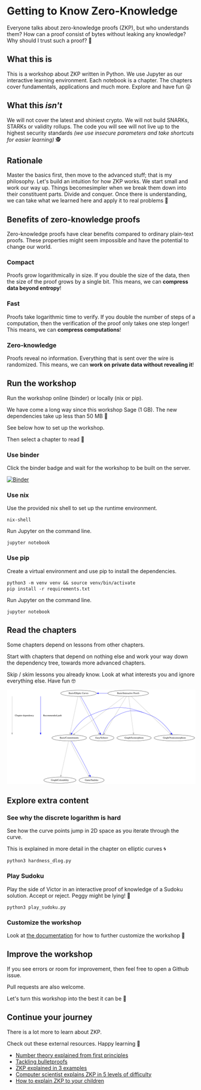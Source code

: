 # Getting to Know Zero-Knowledge

Everyone talks about zero-knowledge proofs (ZKP), but who understands them? How can a proof consist of bytes without leaking any knowledge? Why should I trust such a proof? 🤔

## What this is

This is a workshop about ZKP written in Python. We use Jupyter as our interactive learning environment. Each notebook is a chapter. The chapters cover fundamentals, applications and much more. Explore and have fun 😜

## What this _isn't_

We will not cover the latest and shiniest crypto. We will not build SNARKs, STARKs or validity rollups. The code you will see will not live up to the highest security standards _(we use insecure parameters and take shortcuts for easier learning)_ 🕵️

## Rationale

Master the basics first, then move to the advanced stuff; that is my philosophy. Let's build an intuition for how ZKP works. We start small and work our way up. Things becomesimpler when we break them down into their constituent parts. Divide and conquer. Once there is understanding, we can take what we learned here and apply it to real problems 💪

## Benefits of zero-knowledge proofs

Zero-knowledge proofs have clear benefits compared to ordinary plain-text proofs. These properties might seem impossible and have the potential to change our world.

### Compact

Proofs grow logarithmically in size. If you double the size of the data, then the size of the proof grows by a single bit. This means, we can **compress data beyond entropy**!

### Fast

Proofs take logarithmic time to verify. If you double the number of steps of a computation, then the verification of the proof only takes one step longer! This means, we can **compress computations**!

### Zero-knowledge

Proofs reveal no information. Everything that is sent over the wire is randomized. This means, we can **work on private data without revealing it**!

## Run the workshop

Run the workshop online (binder) or locally (nix or pip).

We have come a long way since this workshop Sage (1 GB). The new dependencies take up less than 50 MB 🍃

See below how to set up the workshop.

Then select a chapter to read 📖

### Use binder

Click the binder badge and wait for the workshop to be built on the server.

[![Binder](https://mybinder.org/badge_logo.svg)](https://mybinder.org/v2/gh/uncomputable/zkp-workshop/master)

### Use nix

Use the provided nix shell to set up the runtime environment.

```
nix-shell
```

Run Jupyter on the command line.

```
jupyter notebook
```

### Use pip

Create a virtual environment and use pip to install the dependencies.

```
python3 -m venv venv && source venv/bin/activate
pip install -r requirements.txt
```

Run Jupyter on the command line.

```
jupyter notebook
```

## Read the chapters

Some chapters depend on lessons from other chapters.

Start with chapters that depend on nothing else and work your way down the dependency tree, towards more advanced chapters.

Skip / skim lessons you already know. Look at what interests you and ignore everything else. Have fun 🤓

![Chapter dependency tree](chapter_dependencies.svg)

## Explore extra content

### See why the discrete logarithm is hard

See how the curve points jump in 2D space as you iterate through the curve.

This is explained in more detail in the chapter on elliptic curves 🌀

```
python3 hardness_dlog.py
```

### Play Sudoku

Play the side of Victor in an interactive proof of knowledge of a Sudoku solution. Accept or reject. Peggy might be lying! 🧩

```
python3 play_sudoku.py
```

### Customize the workshop

Look at [the documentation](https://github.com/uncomputable/zkp-workshop/blob/master/customization.md) for how to further customize the workshop 🎨

## Improve the workshop

If you see errors or room for improvement, then feel free to open a Github issue.

Pull requests are also welcome.

Let's turn this workshop into the best it can be 🚀

## Continue your journey

There is a lot more to learn about ZKP.

Check out these external resources. Happy learning 🧠

- [Number theory explained from first principles](https://explained-from-first-principles.com/number-theory/)
- [Tackling bulletproofs](https://github.com/uncomputable/tackling-bulletproofs)
- [ZKP explained in 3 examples](https://www.circularise.com/blogs/zero-knowledge-proofs-explained-in-3-examples)
- [Computer scientist explains ZKP in 5 levels of difficulty](https://www.youtube.com/watch?v=fOGdb1CTu5c)
- [How to explain ZKP to your children](https://pages.cs.wisc.edu/~mkowalcz/628.pdf)
